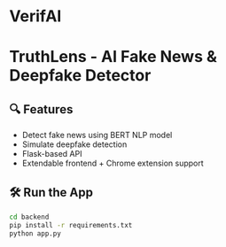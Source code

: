 # VerifAI
# TruthLens - AI Fake News & Deepfake Detector

## 🔍 Features
- Detect fake news using BERT NLP model
- Simulate deepfake detection
- Flask-based API
- Extendable frontend + Chrome extension support

## 🛠️ Run the App
```bash
cd backend
pip install -r requirements.txt
python app.py

